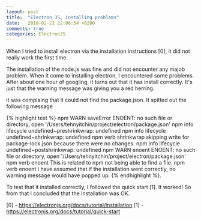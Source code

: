 ```yaml
---
layout: post
title:  "Electron JS, installing problems"
date:   2018-02-21 22:06:54 +0200
comments: true
categories: ElectronJS
---
```


When I tried to install electron via the installation instructions [0], it did not really work the first time.

The installation of the node.js was fine and did not encounter any majob problem. When it come to installing electron, I encountered some problems. After about one hour of googling, it turns out that it has install correctly. It's just that the warning message was giving you a red herring.

it was complaing that it could not find the package.json. It spitted out the following message

{% highlight text %}
npm WARN saveError ENOENT: no such file or directory, open '/Users/tehnyitchin/project/electron/package.json'
npm info lifecycle undefined~preshrinkwrap: undefined
npm info lifecycle undefined~shrinkwrap: undefined
npm verb shrinkwrap skipping write for package-lock.json because there were no changes.
npm info lifecycle undefined~postshrinkwrap: undefined
npm WARN enoent ENOENT: no such file or directory, open '/Users/tehnyitchin/project/electron/package.json'
npm verb enoent This is related to npm not being able to find a file.
npm verb enoent 
I have assumed that if the installation went correctly, no warning message would have popped up. 
{% endhighlight %}.

To test that it installed correctly, I followed the quick start [1]. It worked! So from that I concluded that the installation was OK.

[0] - https://electronjs.org/docs/tutorial/installation
[1] - https://electronjs.org/docs/tutorial/quick-start
